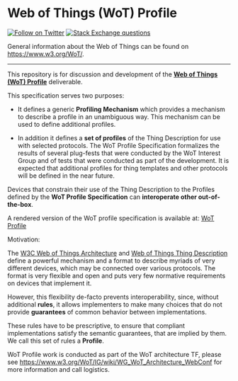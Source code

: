 # Web of Things (WoT) Profile
[![Follow on Twitter](https://img.shields.io/twitter/follow/W3C_WoT.svg?label=follow+W3C_WoT)](https://twitter.com/W3C_WoT)
[![Stack Exchange questions](https://img.shields.io/stackexchange/stackoverflow/t/web-of-things?style=plastic)]( https://stackoverflow.com/questions/tagged/web-of-things)

General information about the Web of Things can be found on https://www.w3.org/WoT/.
  
---
This repository is for discussion and development of the 
**[Web of Things (WoT) Profile](http://w3c.github.io/wot-profile/)** deliverable.

This specification serves two purposes:

- It defines a generic **Profiling Mechanism** which
provides a mechanism to describe a profile in an unambiguous way.
This mechanism can be used to define additional profiles.

- In addition it defines a **set of profiles** of the Thing Description 
for use with selected protocols. The <a>WoT Profile Specification</a> formalizes
the results of several plug-fests that were conducted by the WoT
Interest Group and of tests that were conducted as part of the
development. It is expected that additional profiles for thing
templates and other protocols will be defined in the near future.

Devices that constrain their use of the Thing Description to the Profiles defined by the 
**WoT Profile Specification** can **interoperate other out-of-the-box**.

A rendered version of the WoT profile specification is available at: [WoT Profile](http://w3c.github.io/wot-profile/)

Motivation:

The [W3C Web of Things Architecture](https://www.w3.org/TR/wot-architecture/) and 
[Web of Things Thing Description](https://www.w3.org/TR/wot-thing-description/) 
define a powerful mechanism and a format to describe myriads of very
different devices, which may be connected over various protocols. The
format is very flexible and open and puts very few normative
requirements on devices that implement it.

		
However, this flexibility de-facto prevents interoperability, since,
without additional <strong>rules</strong>, it allows implementers to
make many choices that do not provide <strong>guarantees</strong> of
common behavior between implementations.

These rules have to be prescriptive, to ensure that compliant
implementations satisfy the semantic guarantees, that are implied by
them. We call this set of rules a **Profile**.

WoT Profile work is conducted as part of the WoT architecture TF, 
please see https://www.w3.org/WoT/IG/wiki/WG_WoT_Architecture_WebConf
for more information and call logistics.
